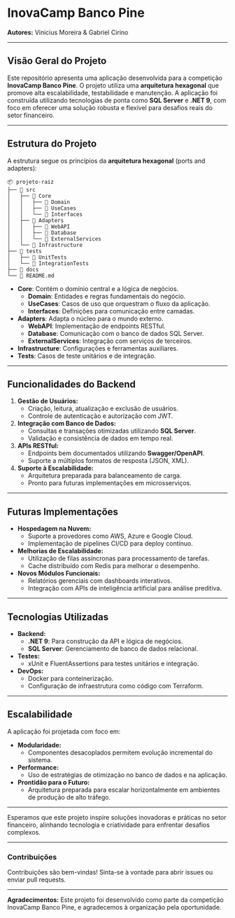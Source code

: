 # InovaCamp Banco Pine

**Autores:** Vinicius Moreira & Gabriel Cirino

---

## Visão Geral do Projeto

Este repositório apresenta uma aplicação desenvolvida para a competição **InovaCamp Banco Pine**. O projeto utiliza uma **arquitetura hexagonal** que promove alta escalabilidade, testabilidade e manutenção. A aplicação foi construída utilizando tecnologias de ponta como **SQL Server** e **.NET 9**, com foco em oferecer uma solução robusta e flexível para desafios reais do setor financeiro.

---

## Estrutura do Projeto

A estrutura segue os princípios da **arquitetura hexagonal** (ports and adapters):

```plaintext
📦 projeto-raiz
├── 📂 src
│   ├── 📂 Core
│   │   ├── 📂 Domain
│   │   ├── 📂 UseCases
│   │   └── 📂 Interfaces
│   ├── 📂 Adapters
│   │   ├── 📂 WebAPI
│   │   ├── 📂 Database
│   │   └── 📂 ExternalServices
│   └── 📂 Infrastructure
├── 📂 tests
│   ├── 📂 UnitTests
│   └── 📂 IntegrationTests
├── 📂 docs
└── 📄 README.md
```

- **Core**: Contém o domínio central e a lógica de negócios.
  - **Domain**: Entidades e regras fundamentais do negócio.
  - **UseCases**: Casos de uso que orquestram o fluxo da aplicação.
  - **Interfaces**: Definições para comunicação entre camadas.
- **Adapters**: Adapta o núcleo para o mundo externo.
  - **WebAPI**: Implementação de endpoints RESTful.
  - **Database**: Comunicação com o banco de dados SQL Server.
  - **ExternalServices**: Integração com serviços de terceiros.
- **Infrastructure**: Configurações e ferramentas auxiliares.
- **Tests**: Casos de teste unitários e de integração.

---

## Funcionalidades do Backend

1. **Gestão de Usuários:**
   - Criação, leitura, atualização e exclusão de usuários.
   - Controle de autenticação e autorização com JWT.
2. **Integração com Banco de Dados:**
   - Consultas e transações otimizadas utilizando **SQL Server**.
   - Validação e consistência de dados em tempo real.
3. **APIs RESTful:**
   - Endpoints bem documentados utilizando **Swagger/OpenAPI**.
   - Suporte a múltiplos formatos de resposta (JSON, XML).
4. **Suporte à Escalabilidade:**
   - Arquitetura preparada para balanceamento de carga.
   - Pronto para futuras implementações em microsserviços.

---

## Futuras Implementações

- **Hospedagem na Nuvem:**
  - Suporte a provedores como AWS, Azure e Google Cloud.
  - Implementação de pipelines CI/CD para deploy contínuo.
- **Melhorias de Escalabilidade:**
  - Utilização de filas assíncronas para processamento de tarefas.
  - Cache distribuído com Redis para melhorar o desempenho.
- **Novos Módulos Funcionais:**
  - Relatórios gerenciais com dashboards interativos.
  - Integração com APIs de inteligência artificial para análise preditiva.

---

## Tecnologias Utilizadas

- **Backend:**
  - **.NET 9**: Para construção da API e lógica de negócios.
  - **SQL Server**: Gerenciamento de banco de dados relacional.
- **Testes:**
  - xUnit e FluentAssertions para testes unitários e integração.
- **DevOps:**
  - Docker para conteinerização.
  - Configuração de infraestrutura como código com Terraform.

---

## Escalabilidade

A aplicação foi projetada com foco em:

- **Modularidade:**
  - Componentes desacoplados permitem evolução incremental do sistema.
- **Performance:**
  - Uso de estratégias de otimização no banco de dados e na aplicação.
- **Prontidão para o Futuro:**
  - Arquitetura preparada para escalar horizontalmente em ambientes de produção de alto tráfego.

---

Esperamos que este projeto inspire soluções inovadoras e práticas no setor financeiro, alinhando tecnologia e criatividade para enfrentar desafios complexos.

---

### Contribuições

Contribuições são bem-vindas! Sinta-se à vontade para abrir issues ou enviar pull requests.

---

**Agradecimentos:** Este projeto foi desenvolvido como parte da competição InovaCamp Banco Pine, e agradecemos à organização pela oportunidade.
